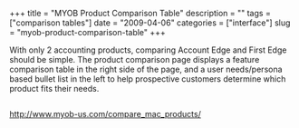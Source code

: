 +++
title = "MYOB Product Comparison Table"
description = ""
tags = ["comparison tables"]
date = "2009-04-06"
categories = ["interface"]
slug = "myob-product-comparison-table"
+++


<p>With only 2 accounting products, comparing Account Edge and First Edge should be simple. The product comparison page displays a feature comparison table in the right side of the page, and a user needs/persona based bullet list in the left to help prospective customers determine which product fits their needs.</p>
<div id="screens-full" class="clear"><div class="fullimg clear"><a href="/media/interface/myob-product-comparison-table-1.png" class="group" rel="group" title="1. "><img src="/media/interface/myob-product-comparison-table-1.png" alt="" class="img-responsive"></a></div></div>        
<p><a href="http://www.myob-us.com/compare_mac_products/">http://www.myob-us.com/compare_mac_products/</a></p>

